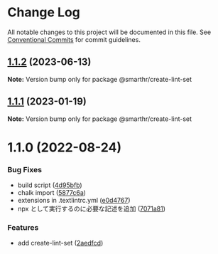 # Change Log

All notable changes to this project will be documented in this file.
See [Conventional Commits](https://conventionalcommits.org) for commit guidelines.

## [1.1.2](https://github.com/kufu/tamatebako/compare/@smarthr/create-lint-set@1.1.1...@smarthr/create-lint-set@1.1.2) (2023-06-13)

**Note:** Version bump only for package @smarthr/create-lint-set

## [1.1.1](https://github.com/kufu/tamatebako/compare/@smarthr/create-lint-set@1.1.0...@smarthr/create-lint-set@1.1.1) (2023-01-19)

**Note:** Version bump only for package @smarthr/create-lint-set

# 1.1.0 (2022-08-24)

### Bug Fixes

- build script ([4d95bfb](https://github.com/kufu/tamatebako/commit/4d95bfba504a3bf4333646bcc30052160761db7f))
- chalk import ([5877c6a](https://github.com/kufu/tamatebako/commit/5877c6ab181ac4562e8665769a0525beacd0ce3f))
- extensions in .textlintrc.yml ([e0d4767](https://github.com/kufu/tamatebako/commit/e0d4767427924d3d2307a9fc602e98cda1582db5))
- npx として実行するのに必要な記述を追加 ([7071a81](https://github.com/kufu/tamatebako/commit/7071a81cbc98e13a995e74943a6910117a3c2dc2))

### Features

- add create-lint-set ([2aedfcd](https://github.com/kufu/tamatebako/commit/2aedfcd8fd118974e5b93034b6fe9ee7c39f2268))
